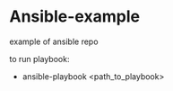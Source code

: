 # Ansible-example
example of ansible repo


to run playbook:
 - ansible-playbook <path_to_playbook>
